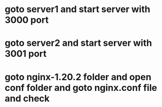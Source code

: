 # goto server1 and start server with 3000 port
# goto server2 and start server with 3001 port
# goto nginx-1.20.2 folder and open conf folder and goto nginx.conf file and check